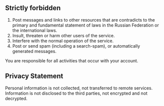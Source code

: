 Strictly forbidden
---

  1. Post messages and links to other resources that are contradicts to the primary and fundamental statement of laws in the Russian Federation or the international laws.
  2. Insult, threaten or harm other users of the service.
  3. Interfere with the normal operation of the service.
  4. Post or send spam (including a search-spam), or automatically generated messages.

You are responsible for all activities that occur with your account.

Privacy Statement
---

Personal information is not collected, not transferred to remote services.
Information is not disclosed to the third parties, not encrypted and not decrypted.